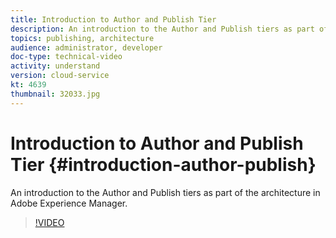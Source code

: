 ```yaml
---
title: Introduction to Author and Publish Tier
description: An introduction to the Author and Publish tiers as part of the architecture in Adobe Experience Manager.
topics: publishing, architecture
audience: administrator, developer
doc-type: technical-video
activity: understand
version: cloud-service
kt: 4639
thumbnail: 32033.jpg
---
```


# Introduction to Author and Publish Tier {#introduction-author-publish}

An introduction to the Author and Publish tiers as part of the architecture in Adobe Experience Manager.

>[!VIDEO](https://video.tv.adobe.com/v/32033/?quality=12&learn=on)